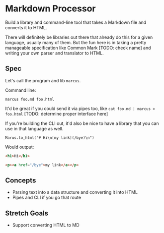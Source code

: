 # Markdown Processor

Build a library and command-line tool that takes a Markdown file and converts it to HTML.

There will definitely be libraries out there that already do this for a given language, usually many of them. But the fun here is in taking a pretty manageable specification like Common Mark [TODO: check name] and writing your own parser and translator to HTML.

## Spec

Let's call the program and lib `marcus`. 

Command line:

```
marcus foo.md foo.html
```

It'd be great if you could send it via pipes too, like `cat foo.md | marcus > foo.html` [TODO: determine proper interface here]

If you're building the CLI out, it'd also be nice to have a library that you can use in that language as well.

```
Marus.to_html("# Hi\n[my link](/bye)\n")
```

Would output:

``` html
<h1>Hi</h1>

<p><a href="/bye">my link</a></p>
```

## Concepts

- Parsing text into a data structure and converting it into HTML
- Pipes and CLI if you go that route

## Stretch Goals

- Support converting HTML to MD